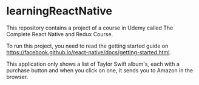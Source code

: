 # learningReactNative
This repository contains a project of a course in Udemy called The Complete React Native and Redux Course.

To run this project, you need to read the getting started guide on https://facebook.github.io/react-native/docs/getting-started.html.

This application only shows a list of Taylor Swift album's, each with a purchase button and when you click on one, it sends you to Amazon in the browser.
